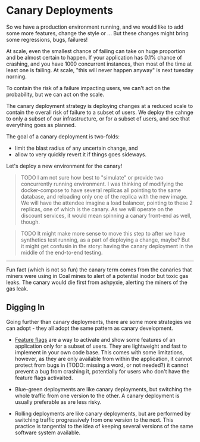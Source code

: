 # Canary Deployments

So we have a production environment running, and we would like to add some more features, change the style or ...
But these changes might bring some regressions, bugs, failures!

At scale, even the smallest chance of failing can take on huge proportion and be almost certain to happen.
If your application has 0.1% chance of crashing, and you have 1000 concurrent instances, then most of the time at least one is failing.
At scale, "this will never happen anyway" is next tuesday norning.

To contain the risk of a failure impacting users, we can't act on the probability, but we can act on the scale.

The canary deployment strategy is deploying changes at a reduced scale to contain the overall risk of failure to a subset of users.
We deploy the cahnge to only a subset of our infrastructure, or for a subset of users, and see that everything goes as planned.

The goal of a canary deployment is two-folds:
- limit the blast radius of any uncertain change, and
- allow to very quickly revert it if things goes sideways.

Let's deploy a new environment for the canary!

> TODO I am not sure how best to "simulate" or provide two concurrently running environment.
I was thinking of modifying the docker-compose to have several replicas all pointing to the same database, and reloading only one of the replica with the new image.
We will have the attendee imagine a load balancer, pointing to these 2 replicas, one of which is the canary.
As we will operate on the discount services, it would mean spinning a canary front-end as well, though.

> TODO It might make more sense to move this step to after we have synthetics test running, as a part of deploying a change, maybe? But it might get confusin in the story: having the canary deployment in the middle of the end-to-end testing.

---

Fun fact (which is not so fun) the canary term comes from the canaries that miners were using in Coal mines to alert of a potential inodor but toxic gas leaks. The canary would die first from ashpyxie, alerting the miners of the gas leak.

## Digging In

Going further than canary deployments, there are some more strategies we can adopt - they all adopt the same pattern as canary development.

- [Feature flags](https://featureflags.io) are a way to activate and show some features of an application only for a subset of users.
They are lightweight and fast to implement in your own code base.
This comes with some limitations, however, as they are only available from within the application, it cannot protect from bugs in (TODO: missing a word, or not needed?)
it cannot prevent a bug from crashing it, potentially for users who don't have the feature flags activaited.

- Blue-green deployments are like canary deployments, but switching the whole traffic from one version to the other. A canary deployment is usually preferable as are less risky.

- Rolling deployments are like canary deployments, but are performed by switching traffic progressively from one version to the next.
This practice is tangential to the idea of keeping several versions of the same software system available.